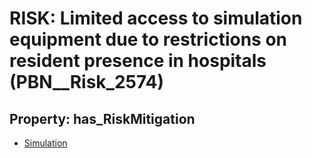 # RISK: __Limited access to simulation equipment due to restrictions on resident presence in hospitals__ (PBN__Risk_2574)

## Property: has_RiskMitigation

* [Simulation](PBN__Mitigation_430)

